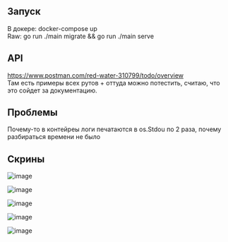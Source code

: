 ## Запуск 
В докере: docker-compose up  
Raw: go run ./main migrate && go run ./main serve

## API
https://www.postman.com/red-water-310799/todo/overview  
Там есть примеры всех рутов + оттуда можно потестить, считаю, что это сойдет за документацию.

## Проблемы
Почему-то в контейреы логи печатаются в os.Stdou по 2 раза, почему разбираться времени не было

## Скрины

![image](https://github.com/user-attachments/assets/33edf393-fe50-49ad-b55e-efbe32632071)

![image](https://github.com/user-attachments/assets/3cd0a38f-0f19-49bf-b05c-7c0f8dae39db)

![image](https://github.com/user-attachments/assets/51b1d0c3-d1cf-4d73-b793-4a7cb270b443)

![image](https://github.com/user-attachments/assets/a2e2542a-a300-4789-9bfc-e679349461b8)

![image](https://github.com/user-attachments/assets/b54b2676-7d44-40d9-8acb-51e0d986cd40)




